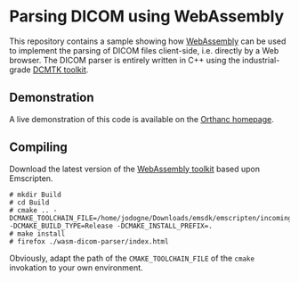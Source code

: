 # Parsing DICOM using WebAssembly

This repository contains a sample showing how
[WebAssembly](http://webassembly.org/) can be used to implement the
parsing of DICOM files client-side, i.e. directly by a Web browser. The DICOM parser is
entirely written in C++ using the industrial-grade [DCMTK toolkit](http://dicom.offis.de/dcmtk.php.en).

## Demonstration

A live demonstration of this code is available on the [Orthanc homepage](http://www.orthanc-server.com/external/wasm-dicom-parser/).

## Compiling

Download the latest version of the [WebAssembly toolkit](http://webassembly.org/getting-started/developers-guide/) based upon Emscripten.

```
# mkdir Build
# cd Build
# cmake .. -DCMAKE_TOOLCHAIN_FILE=/home/jodogne/Downloads/emsdk/emscripten/incoming/cmake/Modules/Platform/Emscripten.cmake -DCMAKE_BUILD_TYPE=Release -DCMAKE_INSTALL_PREFIX=.
# make install
# firefox ./wasm-dicom-parser/index.html
```

Obviously, adapt the path of the `CMAKE_TOOLCHAIN_FILE` of the `cmake` invokation to your own environment.
